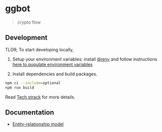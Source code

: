 # ggbot

> crypto flow

## Development

TLDR; To start developing locally,

1. Setup your environment variables: install [direnv](./infrastructure/docs/tech-stack.md#direnv) and follow instructions [here to populate environment variables](./env/README.md)

2. Install dependencies and build packages.

```sh
npm ci --include=optional
npm run build
```

Read [Tech strack](./infrastructure/docs/tech-stack.md) for more details.

## Documentation

-   [Entity-relationship model](./models/docs/entity-relationship.md)
